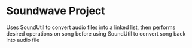 # Soundwave Project
Uses SoundUtil to convert audio files into a linked list, then performs desired operations on song before using SoundUtil to convert song back into audio file